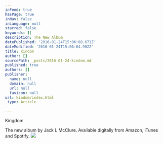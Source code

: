 ```yaml
---
inFeed: true
hasPage: true
inNav: false
inLanguage: null
starred: false
keywords: []
description: The New Album
datePublished: '2016-01-24T15:06:08.671Z'
dateModified: '2016-01-24T15:06:04.902Z'
title: Kindom
author: []
sourcePath: _posts/2016-01-24-kindom.md
published: true
authors: []
publisher:
  name: null
  domain: null
  url: null
  favicon: null
url: kindom/index.html
_type: Article

---
```

Kingdom

The new album by Jack L McClure. Available digitally from Amazon, iTunes and Spotify.
![](https://the-grid-user-content.s3-us-west-2.amazonaws.com/f6da68ea-63e3-4d2a-be16-f694de832ae4.jpg)